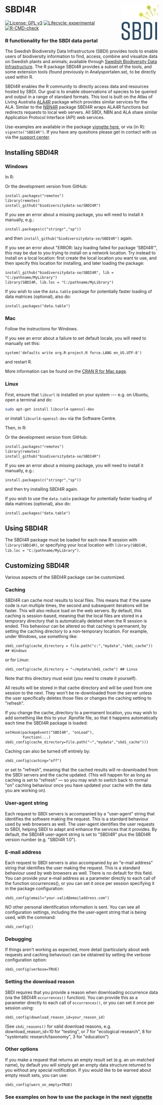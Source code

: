 # SBDI4R <img src="https://github.com/biodiversitydata-se/SBDI4R/raw/master/man/figures/SBDI.png" align="right" width="120"/>

[![License: GPL
v3](https://img.shields.io/badge/License-GPLv3-blue.svg)](https://www.gnu.org/licenses/gpl-3.0)
[![Lifecycle:
experimental](https://img.shields.io/badge/lifecycle-maturing-blue.svg)](https://www.tidyverse.org/lifecycle/#maturing)
[![R-CMD-check](https://github.com/biodiversitydata-se/SBDI4R/workflows/R-CMD-check/badge.svg)](https://github.com/biodiversitydata-se/SBDI4R/actions)


### R functionality for the SBDI data portal

The Swedish Biodiversity Data Infrastructure (SBDI) provides tools to
enable users of biodiversity information to find, access, combine and
visualize data on Swedish plants and animals; available through [Swedish
Biodiversity Data Infrastructure](https://biodiversitydata.se/). The R
package SBDI4R provides a subset of the tools, and some extension tools
(found previously in Analysportalen.se), to be directly used within R.

SBDI4R enables the R community to directly access data and resources
hosted by SBDI. Our goal is to enable observations of species to be
queried and output in a range of standard formats. This tool is built on
the Atlas of Living Australia
[ALA4R](https://github.com/AtlasOfLivingAustralia/ALA4R) package which
provides similar services for the ALA. Similar to the
[NBN4R](https://github.com/fozy81/NBN4R) package SBDI4R wraps ALA4R
functions but redirects requests to local web servers. All SBDI, NBN and
ALA share similar Application Protocol Interface (API) web services.

Use-examples are available in the package [vignette
here](https://biodiversitydata-se.github.io/SBDI4R/articles/SBDI4R.html),
or via (in R): `vignette("SBDI4R")`. If you have any questions please
get in contact with us via the [support center](https://docs.biodiversitydata.se/support/).

## Installing SBDI4R

### Windows

In R:

Or the development version from GitHub:

```{r}
install.packages("remotes")
library(remotes)
install_github("biodiversitydata-se/SBDI4R")
```

If you see an error about a missing package, you will need to install it
manually, e.g.:

```{r}
install.packages(c("stringr","sp"))
```

and then `install_github("biodiversitydata-se/SBDI4R")` again.

If you see an error about "ERROR: lazy loading failed for package
'SBDI4R'", this may be due to you trying to install on a network
location. Try instead to install on a local location: first create the
local location you want to use, and then specify this location for
installing, and later loading the package:

```{r}
install_github("biodiversitydata-se/SBDI4R", lib = "C:/pathname/MyLibrary")
library(SBDI4R, lib.loc = "C:/pathname/MyLibrary")
```

If you wish to use the `data.table` package for potentially faster
loading of data matrices (optional), also do:

```{r}
install.packages("data.table")
```

### Mac

Follow the instructions for Windows.

If you see an error about a failure to set default locale, you will need
to manually set this:

```{r}
system('defaults write org.R-project.R force.LANG en_US.UTF-8')
```

and restart R.

More information can be found on the [CRAN R for Mac
page](https://cran.r-project.org/bin/macosx/RMacOSX-FAQ.html#Internationalization-of-the-R_002eapp).

### Linux

First, ensure that `libcurl` is installed on your system --- e.g. on
Ubuntu, open a terminal and do:

``` bash
sudo apt-get install libcurl4-openssl-dev
```

or install `libcurl4-openssl-dev` via the Software Centre.

Then, in R:

Or the development version from GitHub:

```{r eval=FALSE}
install.packages("remotes")
library(remotes)
install_github("biodiversitydata-se/SBDI4R")
```

If you see an error about a missing package, you will need to install it
manually, e.g.:

```{r}
install.packages(c("stringr","sp"))
```

and then try installing SBDI4R again.

If you wish to use the `data.table` package for potentially faster
loading of data matrices (optional), also do:

```{r}
install.packages("data.table")
```

## Using SBDI4R

The SBDI4R package must be loaded for each new R session with
`library(SBDI4R)`, or specifying your local location with
`library(SBDI4R, lib.loc = "C:/pathname/MyLibrary")`.

## Customizing SBDI4R

Various aspects of the SBDI4R package can be customized.

### Caching

SBDI4R can cache most results to local files. This means that if the
same code is run multiple times, the second and subsequent iterations
will be faster. This will also reduce load on the web servers. By
default, this caching is session-based, meaning that the local files are
stored in a temporary directory that is automatically deleted when the R
session is ended. This behaviour can be altered so that caching is
permanent, by setting the caching directory to a non-temporary location.
For example, under Windows, use something like:

```{r}
sbdi_config(cache_directory = file.path("c:","mydata","sbdi_cache")) ## Windows
```

or for Linux:

```{r}
sbdi_config(cache_directory = "~/mydata/sbdi_cache") ## Linux
```

Note that this directory must exist (you need to create it yourself).

All results will be stored in that cache directory and will be used from
one session to the next. They won't be re-downloaded from the server
unless the user specifically deletes those files or changes the caching
setting to "refresh".

If you change the cache_directory to a permanent location, you may wish
to add something like this to your .Rprofile file, so that it happens
automatically each time the SBDI4R package is loaded:

```{r}
setHook(packageEvent("SBDI4R", "onLoad"), 
        function(...) sbdi_config(cache_directory=file.path("~","mydata","sbdi_cache")))
```

Caching can also be turned off entirely by:

```{r}
sbdi_config(caching="off")
```

or set to "refresh", meaning that the cached results will re-downloaded
from the SBDI servers and the cache updated. (This will happen for as
long as caching is set to "refresh" — so you may wish to switch back to
normal "on" caching behaviour once you have updated your cache with the
data you are working on).

### User-agent string

Each request to SBDI servers is accompanied by a "user-agent" string
that identifies the software making the request. This is a standard
behaviour used by web browsers as well. The user-agent identifies the
user requests to SBDI, helping SBDI to adapt and enhance the services
that it provides. By default, the SBDI4R user-agent string is set to
"SBDI4R" plus the SBDI4R version number (e.g. "SBDI4R 1.0").

### E-mail address

Each request to SBDI servers is also accompanied by an "e-mail address"
string that identifies the user making the request. This is a standard
behaviour used by web browsers as well. There is no default for this
field. You can provide your e-mail address as a parameter directly to
each call of the function occurrences(), or you can set it once per
session specifying it in the package configuration:

```{r}
sbdi_config(email="your.valid@emailaddress.com")
```

*NO* other personal identification information is sent. You can see all
configuration settings, including the the user-agent string that is
being used, with the command:

```{r}
sbdi_config()
```

### Debugging

If things aren't working as expected, more detail (particularly about
web requests and caching behaviour) can be obtained by setting the
verbose configuration option:

```{r}
sbdi_config(verbose=TRUE)
```

### Setting the download reason

SBDI requires that you provide a reason when downloading occurrence data
(via the SBDI4R `occurrences()` function). You can provide this as a
parameter directly to each call of `occurrences()`, or you can set it
once per session using:

```{r}
sbdi_config(download_reason_id=your_reason_id)
```

(See `sbdi_reasons()` for valid download reasons, e.g.
download_reason_id=10 for "testing", or 7 for "ecological research", 8
for "systematic research/taxonomy", 3 for "education")

### Other options

If you make a request that returns an empty result set (e.g. an
un-matched name), by default you will simply get an empty data structure
returned to you without any special notification. If you would like to
be warned about empty result sets, you can use:

```{r}
sbdi_config(warn_on_empty=TRUE)
```

### See examples on how to use the package in the next [vignette](https://biodiversitydata-se.github.io/SBDI4R/articles/SBDI4R.html)
